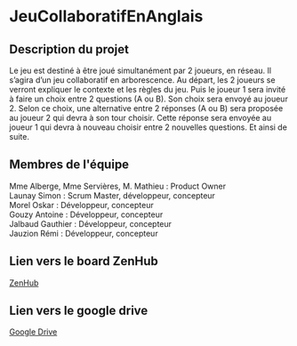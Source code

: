 # JeuCollaboratifEnAnglais

## Description du projet
Le jeu est destiné à être joué simultanément par 2 joueurs, en réseau. Il s’agira d’un jeu collaboratif en 
arborescence. Au départ, les 2 joueurs se verront expliquer le contexte et les règles du jeu. 
Puis le joueur 1 sera invité à faire un choix entre 2 questions (A ou B). Son choix sera envoyé au joueur 2. 
Selon ce choix, une alternative entre 2 réponses (A ou B) sera proposée au joueur 2 qui devra à son tour choisir. 
Cette réponse sera envoyée au joueur 1 qui devra à nouveau choisir entre 2 nouvelles questions. Et ainsi de suite. 

## Membres de l'équipe
Mme Alberge, Mme Servières, M. Mathieu : Product Owner <br>
Launay Simon : Scrum Master, développeur, concepteur <br>
Morel Oskar : Développeur, concepteur<br>
Gouzy Antoine : Développeur, concepteur<br>
Jalbaud Gauthier : Développeur, concepteur<br>
Jauzion Rémi : Développeur, concepteur<br>

## Lien vers le board ZenHub
[ZenHub](https://github.com/OskarMorel/GORAS_JeuCollaboratifEnAnglais#workspaces/goras-jeucollaboratifenanglais-6343ccac3c4d6600134adc8b/board)

## Lien vers le google drive
[Google Drive](https://drive.google.com/drive/folders/1Acyg0bSzHe8ze1B3ePhVfDaeR4vPMUY8?hl=fr)
